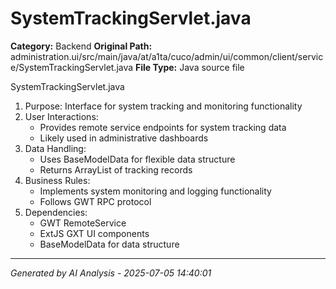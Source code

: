 # SystemTrackingServlet.java

**Category:** Backend
**Original Path:** administration.ui/src/main/java/at/a1ta/cuco/admin/ui/common/client/service/SystemTrackingServlet.java
**File Type:** Java source file

SystemTrackingServlet.java
1. Purpose: Interface for system tracking and monitoring functionality
2. User Interactions:
   - Provides remote service endpoints for system tracking data
   - Likely used in administrative dashboards
3. Data Handling:
   - Uses BaseModelData for flexible data structure
   - Returns ArrayList of tracking records
4. Business Rules:
   - Implements system monitoring and logging functionality
   - Follows GWT RPC protocol
5. Dependencies:
   - GWT RemoteService
   - ExtJS GXT UI components
   - BaseModelData for data structure

---
*Generated by AI Analysis - 2025-07-05 14:40:01*
